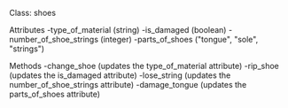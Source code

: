 Class: shoes

Attributes
-type_of_material (string)
-is_damaged (boolean)
-number_of_shoe_strings (integer)
-parts_of_shoes ("tongue", "sole", "strings")


Methods
-change_shoe (updates the type_of_material attribute)
-rip_shoe (updates the is_damaged attribute)
-lose_string (updates the number_of_shoe_strings attribute)
-damage_tongue (updates the parts_of_shoes attribute)
